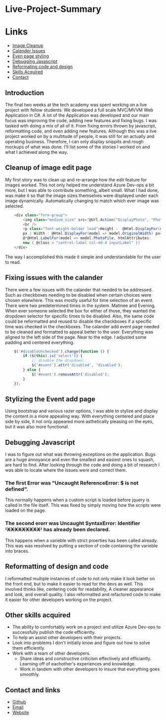 # Live-Project-Summary

# Links
- [Image Cleanup](#Cleanup-of-image-edit-page)
- [Calander Issues](#Fixing-issues-with-the-calander)
- [Even page styling](#Stylizing-the-Event-add-page)
- [Debugging Javascript](#Debugging-Javascript)
- [Reformating code and design](#Reformatting-of-design-and-code)
- [Skills Acquired](#Other-skills-acquired)
- [Contact](#Contact-and-links)
## Introduction
The final two weeks at the tech academy was spent working on a live project with fellow students. 
We developed a full scale MVC/MVVM Web Application in C#. A lot of the Application was developed and our main focus was improving the code, adding new features and fixing bugs. I was tasked with doing a mix of all of it. From fixing errors thrown by javascript, reformatting code, and even adding new features. Although this was a live project worked on by a multitude of people, it was still for an actually and operating business. Therefore, I can only display snippits and rough mockups of what was done.
I'll list some of the stories I worked on and what I achieved along the way.



## Cleanup of image edit page
My first story was to clean up and re-arrange how the edit feature for images worked. This not only helped me understand Azure Dev-ops a bit more, but I was able to contribute something, albeit small. What I had done, was make it so that the image sizes themselves were displayed under each image dynamically. Automatically changing to match which ever image was selected.

```csharp
    <div class="form-group">
        <img class="medium_size" src='@Url.Action("DisplayPhoto", "Photo", new { id = Model.PhotoId })' />
        <br />
        <p class="font-weight-bolder lead">Height :  @Html.DisplayFor(model => model.OriginalHeight)
        px | Width : @Html.DisplayFor(model => model.OriginalWidth) px</p>
        @*@Html.LabelFor(model => model.PhotoFile, htmlAttributes: 
        new { @class = "control-label col-md-4 inputLabel" })
    </div>
```

The way I accomplished this made it simple and understandable for the user to read.

## Fixing issues with the calander
There were a few issues with the calander that needed to be addressed. Such as checkboxes needing to be disabled when certain choices were chosen elsewhere. This was mostly useful for time selection of an event. There were two predetermined times in the system. Matinee and Evening. When ever someone selected the box for either of those, they wanted the dropdown selector for specific times to be disabled. Also, the same code could be reformatted and reused to disable the checkboxes if a specific time was checked in the checkboxes. The calander add event page needed to be cleaned and formatted to appeal better to the user. Everything was aligned to the left side of the page. Near to the edge. I adjusted some padding and centered everything.

```Javascript
    $('#disableUnchecked').change(function () {
        if ($(this).is('select')) {
            // disable the dropdown:
            $('#event').attr('disabled', 'disabled');
        } else {
            $('#event').removeAttr('disabled');
        }
    });
```
## Stylizing the Event add page
Using bootstrap and various razer options, I was able to stylize and display the content in a more appealing way. With everything centered and place side by side, it not only appeared more asthetically pleasing on the eyes, but it was also more functional.


## Debugging Javascript
I was to figure out what was throwing exceptions on the application. Bugs are a huge annoyance and even the smallest and easiest ones to squash, are hard to find. After looking through the code and doing a bit of research I was able to locate where the issues were and correct them. 

### The first Error was "Uncaught ReferenceError: $ is not defined".
This normally happens when a custom script is loaded before jquery is called in the file itself.
This was fixed by simply moving how the scripts were loaded on the page.

### The second erorr was Uncaught SyntaxError: Identifier ~~'XXXXXXXXX'~~ has already been declared.
This happens when a varieble with strict proerties has been called already.
This was was resolved by putting a section of code containing the varieble into braces.

## Reformatting of design and code
I reformatted multiple instances of code to not only make it look better on the front end, but to make it easier to read for the devs as well. This involved thinks like, centering code for readability, A cleaner appearance and look, and overall quality. I also reformatted and refactored code to make it easier for other developers working on the project.

## Other skills acquired
- The ability to comfortably work on a project and utilize Azure Dev-ops to successfully publish the code efficiently.
- To help an assist other developers with their projects.
- Look into problems I don't initially know and figure out how to solve them efficiently.
- Work with a team of other developers.
  - Share ideas and constructive criticism effectively and efficiantly. Learning off of eachother's experiences and knowledge.
  - Work in tandem with other developers to insure that everything goes smoothly.

## Contact and links
- [Github](https://github.com/Gruzzly-bear)
- [Email](mailto:gruzzly-bear@outlook.com?subject=Hey%20There!)
- [Website](https://gruzzly.co)
